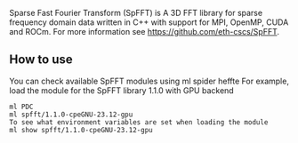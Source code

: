 Sparse Fast Fourier Transform (SpFFT) is A 3D FFT library for sparse frequency domain data written in C++ with support for MPI, OpenMP, CUDA and ROCm. For more information see https://github.com/eth-cscs/SpFFT.

## How to use

You can check available SpFFT modules using
ml spider heffte
For example, load the module for the SpFFT library 1.1.0 with GPU backend
```
ml PDC
ml spfft/1.1.0-cpeGNU-23.12-gpu
To see what environment variables are set when loading the module
ml show spfft/1.1.0-cpeGNU-23.12-gpu
```
